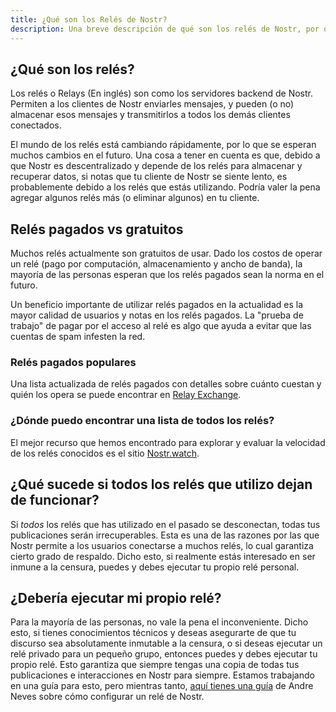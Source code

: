 ```yaml
---
title: ¿Qué son los Relés de Nostr?
description: Una breve descripción de qué son los relés de Nostr, por qué son importantes y cómo funcionan.
---
```


## ¿Qué son los relés?

Los relés o Relays (En inglés) son como los servidores backend de Nostr. Permiten a los clientes de Nostr enviarles mensajes, y pueden (o no) almacenar esos mensajes y transmitirlos a todos los demás clientes conectados.

El mundo de los relés está cambiando rápidamente, por lo que se esperan muchos cambios en el futuro. Una cosa a tener en cuenta es que, debido a que Nostr es descentralizado y depende de los relés para almacenar y recuperar datos, si notas que tu cliente de Nostr se siente lento, es probablemente debido a los relés que estás utilizando. Podría valer la pena agregar algunos relés más (o eliminar algunos) en tu cliente.

## Relés pagados vs gratuitos

Muchos relés actualmente son gratuitos de usar. Dado los costos de operar un relé (pago por computación, almacenamiento y ancho de banda), la mayoría de las personas esperan que los relés pagados sean la norma en el futuro.

Un beneficio importante de utilizar relés pagados en la actualidad es la mayor calidad de usuarios y notas en los relés pagados. La "prueba de trabajo" de pagar por el acceso al relé es algo que ayuda a evitar que las cuentas de spam infesten la red.

### Relés pagados populares

Una lista actualizada de relés pagados con detalles sobre cuánto cuestan y quién los opera se puede encontrar en [Relay Exchange](https://relay.exchange/).

### ¿Dónde puedo encontrar una lista de todos los relés?

El mejor recurso que hemos encontrado para explorar y evaluar la velocidad de los relés conocidos es el sitio [Nostr.watch](https://legacy.nostr.watch/relays/find).

## ¿Qué sucede si todos los relés que utilizo dejan de funcionar?

Si _todos_ los relés que has utilizado en el pasado se desconectan, todas tus publicaciones serán irrecuperables. Esta es una de las razones por las que Nostr permite a los usuarios conectarse a muchos relés, lo cual garantiza cierto grado de respaldo. Dicho esto, si realmente estás interesado en ser inmune a la censura, puedes y debes ejecutar tu propio relé personal.

## ¿Debería ejecutar mi propio relé?

Para la mayoría de las personas, no vale la pena el inconveniente. Dicho esto, si tienes conocimientos técnicos y deseas asegurarte de que tu discurso sea absolutamente inmutable a la censura, o si deseas ejecutar un relé privado para un pequeño grupo, entonces puedes y debes ejecutar tu propio relé. Esto garantiza que siempre tengas una copia de todas tus publicaciones e interacciones en Nostr para siempre. Estamos trabajando en una guía para esto, pero mientras tanto, [aquí tienes una guía](https://andreneves.xyz/p/set-up-a-nostr-relay-server-in-under) de Andre Neves sobre cómo configurar un relé de Nostr.
